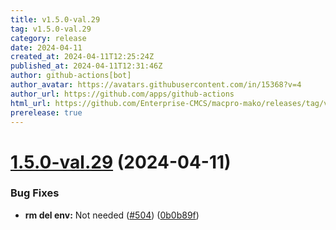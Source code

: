 ```yaml
---
title: v1.5.0-val.29
tag: v1.5.0-val.29
category: release
date: 2024-04-11
created_at: 2024-04-11T12:25:24Z
published_at: 2024-04-11T12:31:46Z
author: github-actions[bot]
author_avatar: https://avatars.githubusercontent.com/in/15368?v=4
author_url: https://github.com/apps/github-actions
html_url: https://github.com/Enterprise-CMCS/macpro-mako/releases/tag/v1.5.0-val.29
prerelease: true
---
```


# [1.5.0-val.29](https://github.com/Enterprise-CMCS/macpro-mako/compare/v1.5.0-val.28...v1.5.0-val.29) (2024-04-11)


### Bug Fixes

* **rm del env:**  Not needed ([#504](https://github.com/Enterprise-CMCS/macpro-mako/issues/504)) ([0b0b89f](https://github.com/Enterprise-CMCS/macpro-mako/commit/0b0b89f695561fa306c373b8ce09143f4add6a6f))




